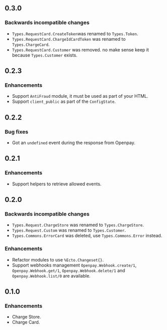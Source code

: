 ## 0.3.0

### Backwards incompatible changes
  - `Types.RequestCard.CreateToken`was renamed to `Types.Token`.
  - `Types.RequestCard.ChargeIdCardToken` was renamed to `Types.ChargeCard`.
  - `Types.RequestCard.Customer` was removed. no make sense keep it because `Types.Customer` exists.
## 0.2.3

### Enhancements
  - Support `AntiFraud` module, it must be used as part of your HTML.
  - Support `client_public` as part of the `ConfigState`.

## 0.2.2

### Bug fixes
  - Got an `undefined` event during the response from Openpay.

## 0.2.1

### Enhancements
  - Support helpers to retrieve allowed events.

## 0.2.0

### Backwards incompatible changes
  - `Types.Request.ChargeStore` was renamed to `Types.ChargeStore`.
  - `Types.Request.Custom` was renamed to `Types.Customer`.
  - `Types.Commons.ErrorCard` was deleted, use `Types.Commons.Error` instead.

### Enhancements
  - Refactor modules to use `%Ecto.Changeset{}`.
  - Support webhooks management `Openpay.Webhook.create/1`, `Openpay.Webhook.get/1`, `Openpay.Webhook.delete/1` and `Openpay.Webhook.list/0` are available.

## 0.1.0

### Enhancements
  - Charge Store.
  - Charge Card.
